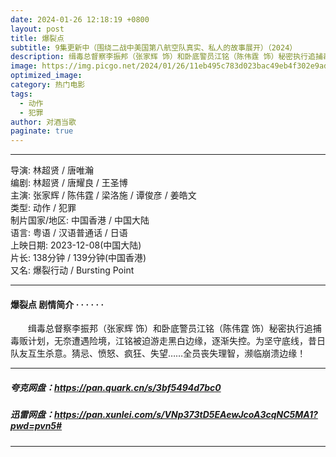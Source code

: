 ```yaml
---
date: 2024-01-26 12:18:19 +0800
layout: post
title: 爆裂点
subtitle: 9集更新中（围绕二战中美国第八航空队真实、私人的故事展开）（2024）
description: 缉毒总督察李振邦（张家辉 饰）和卧底警员江铭（陈伟霆 饰）秘密执行追捕毒贩计划，无奈遭遇险境，江铭被迫游走黑白边缘，逐渐失控。为坚守底线，昔日队友互生杀意。猜忌、愤怒、疯狂、失望……全员丧失理智，濒临崩溃边缘...
image: https://img.picgo.net/2024/01/26/11eb495c783d023bac49eb4f302e9ad9b42d7fc0bc4c68a1.webp
optimized_image:
category: 热门电影
tags:
  - 动作
  - 犯罪
author: 对酒当歌
paginate: true
---
```


---

导演: 林超贤 / 唐唯瀚  
编剧: 林超贤 / 唐耀良 / 王圣博  
主演: 张家辉 / 陈伟霆 / 梁洛施 / 谭俊彦 / 姜皓文  
类型: 动作 / 犯罪  
制片国家/地区: 中国香港 / 中国大陆  
语言: 粤语 / 汉语普通话 / 日语  
上映日期: 2023-12-08(中国大陆)  
片长: 138分钟 / 139分钟(中国香港)  
又名: 爆裂行动 / Bursting Point  

---

#### 爆裂点 剧情简介 · · · · · ·

　　缉毒总督察李振邦（张家辉 饰）和卧底警员江铭（陈伟霆 饰）秘密执行追捕毒贩计划，无奈遭遇险境，江铭被迫游走黑白边缘，逐渐失控。为坚守底线，昔日队友互生杀意。猜忌、愤怒、疯狂、失望……全员丧失理智，濒临崩溃边缘！

---

##### 夸克网盘：<https://pan.quark.cn/s/3bf5494d7bc0>

##### 迅雷网盘：<https://pan.xunlei.com/s/VNp373tD5EAewJcoA3cqNC5MA1?pwd=pvn5#>

---
